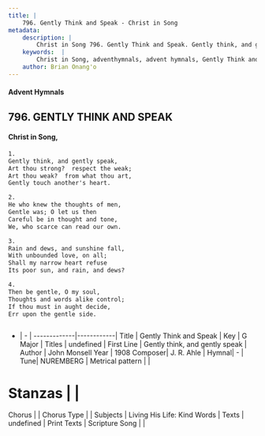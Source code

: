 ```yaml
---
title: |
    796. Gently Think and Speak - Christ in Song
metadata:
    description: |
        Christ in Song 796. Gently Think and Speak. Gently think, and gently speak, Art thou strong?  respect the weak; Art thou weak?  from what thou art, Gently touch another's heart.
    keywords:  |
        Christ in Song, adventhymnals, advent hymnals, Gently Think and Speak, Gently think, and gently speak. 
    author: Brian Onang'o
---
```


#### Advent Hymnals
## 796. GENTLY THINK AND SPEAK
####  Christ in Song,

```txt
1.
Gently think, and gently speak,
Art thou strong?  respect the weak;
Art thou weak?  from what thou art,
Gently touch another's heart.

2.
He who knew the thoughts of men,
Gentle was; O let us then
Careful be in thought and tone,
We, who scarce can read our own.

3.
Rain and dews, and sunshine fall,
With unbounded love, on all;
Shall my narrow heart refuse
Its poor sun, and rain, and dews?

4.
Then be gentle, O my soul,
Thoughts and words alike control;
If thou must in aught decide,
Err upon the gentle side.



```

- |   -  |
-------------|------------|
Title | Gently Think and Speak |
Key | G Major |
Titles | undefined |
First Line | Gently think, and gently speak |
Author | John Monsell
Year | 1908
Composer| J. R. Ahle |
Hymnal|  - |
Tune| NUREMBERG |
Metrical pattern | |
# Stanzas |  |
Chorus |  |
Chorus Type |  |
Subjects | Living His Life: Kind Words |
Texts | undefined |
Print Texts | 
Scripture Song |  |
    
